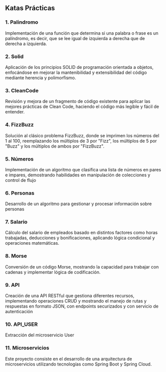 ## Katas Prácticas

### 1. **Palindromo**
Implementación de una función que determina si una palabra o frase es un palíndromo, es decir, que se lee igual de izquierda a derecha que de derecha a izquierda.
### 2. **Solid**
Aplicación de los principios SOLID de programación orientada a objetos, enfocándose en mejorar la mantenibilidad y extensibilidad del código mediante herencia y polimorfismo.
### 3. **CleanCode**
Revisión y mejora de un fragmento de código existente para aplicar las mejores prácticas de Clean Code, haciendo el código más legible y fácil de entender.
### 4. **FizzBuzz**
Solución al clásico problema FizzBuzz, donde se imprimen los números del 1 al 100, reemplazando los múltiplos de 3 por "Fizz", los múltiplos de 5 por "Buzz" y los múltiplos de ambos por "FizzBuzz".
### 5. **Números**
Implementación de un algoritmo que clasifica una lista de números en pares e impares, demostrando habilidades en manipulación de colecciones y control de flujo
### 6. **Personas**
Desarrollo de un algoritmo para gestionar y procesar información sobre personas
### 7. **Salario**
Cálculo del salario de empleados basado en distintos factores como horas trabajadas, deducciones y bonificaciones, aplicando lógica condicional y operaciones matemáticas.
### 8. **Morse** 
Conversión de un código Morse, mostrando la capacidad para trabajar con cadenas y implementar lógica de codificación.
### 9. **API**
Creación de una API RESTful que gestiona diferentes recursos, implementando operaciones CRUD y mostrando el manejo de rutas y respuestas en formato JSON, con endpoints securizados y con servicio de autenticación
### 10. **API_USER**
Extracción del microservicio User
### 11. **Microservicios**
Este proyecto consiste en el desarrollo de una arquitectura de microservicios utilizando tecnologías como Spring Boot y Spring Cloud. 
